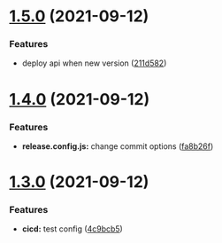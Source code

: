 # [1.5.0](https://github.com/garredow/foxcasts-api/compare/v1.4.0...v1.5.0) (2021-09-12)


### Features

* deploy api when new version ([211d582](https://github.com/garredow/foxcasts-api/commit/211d5827e15eff7755a99f12d7b295289f0c5122))

# [1.4.0](https://github.com/garredow/foxcasts-api/compare/v1.3.0...v1.4.0) (2021-09-12)


### Features

* **release.config.js:** change commit options ([fa8b26f](https://github.com/garredow/foxcasts-api/commit/fa8b26f9c52f375238c5449a350c63d007e677c0))

# [1.3.0](https://github.com/garredow/foxcasts-api/compare/v1.2.0...v1.3.0) (2021-09-12)


### Features

* **cicd:** test config ([4c9bcb5](https://github.com/garredow/foxcasts-api/commit/4c9bcb5bda148b3651a1e2b8b76709f4f5c9ddc0))
